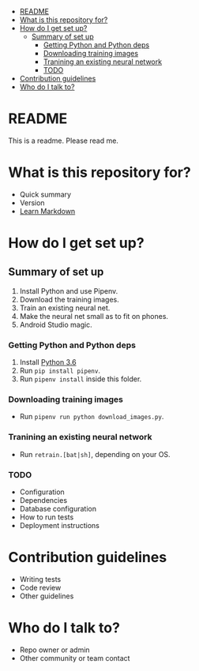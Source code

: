 <!-- TOC depthFrom:1 depthTo:6 withLinks:1 updateOnSave:1 orderedList:0 -->

- [README](#readme)
- [What is this repository for?](#what-is-this-repository-for)
- [How do I get set up?](#how-do-i-get-set-up)
	- [Summary of set up](#summary-of-set-up)
		- [Getting Python and Python deps](#getting-python-and-python-deps)
		- [Downloading training images](#downloading-training-images)
		- [Tranining an existing neural network](#tranining-an-existing-neural-network)
		- [TODO](#todo)
- [Contribution guidelines](#contribution-guidelines)
- [Who do I talk to?](#who-do-i-talk-to)

<!-- /TOC -->

# README

This is a readme. Please read me.

# What is this repository for?

* Quick summary
* Version
* [Learn Markdown](https://bitbucket.org/tutorials/markdowndemo)

# How do I get set up?

## Summary of set up
1. Install Python and use Pipenv.
2. Download the training images.
3. Train an existing neural net.
4. Make the neural net small as to fit on phones.
5. Android Studio magic.

### Getting Python and Python deps
1. Install [Python 3.6](https://www.python.org/downloads/)
2. Run `pip install pipenv`.
3. Run `pipenv install` inside this folder.

### Downloading training images
- Run `pipenv run python download_images.py`.

### Tranining an existing neural network
- Run `retrain.[bat|sh]`, depending on your OS.

### TODO
* Configuration
* Dependencies
* Database configuration
* How to run tests
* Deployment instructions

# Contribution guidelines

* Writing tests
* Code review
* Other guidelines

# Who do I talk to?

* Repo owner or admin
* Other community or team contact

